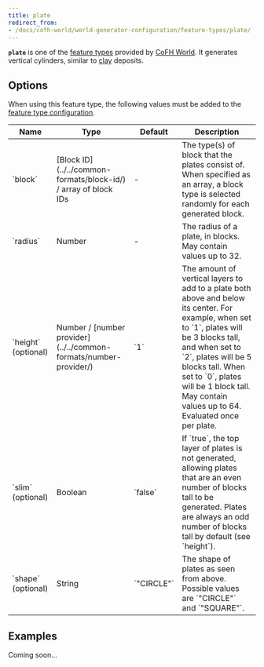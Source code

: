 ```yaml
---
title: plate
redirect_from:
- /docs/cofh-world/world-generator-configuration/feature-types/plate/
---
```


**`plate`** is one of the [feature types](../) provided by [CoFH
World](../../../). It generates vertical cylinders, similar to
[clay](https://minecraft.wiki/w/Clay_(block)) deposits.


Options
-------

When using this feature type, the following values must be added to the [feature
type configuration](../../feature-format/#feature-type-configuration).

<div class="uk-overflow-container">
    <table class="uk-table uk-table-striped uk-text-small">
        <thead>
            <tr>
                <th>Name</th>
                <th>Type</th>
                <th>Default</th>
                <th>Description</th>
            </tr>
        </thead>
        <tbody>
            <tr>
                <td markdown="span">`block`</td>
                <td markdown="span">
                    [Block ID](../../common-formats/block-id/)
                    / array of block IDs
                </td>
                <td>-</td>
                <td markdown="span">
                    The type(s) of block that the plates consist of. When
                    specified as an array, a block type is selected randomly for
                    each generated block.
                </td>
            </tr>
            <tr>
                <td markdown="span">`radius`</td>
                <td markdown="span">Number</td>
                <td markdown="span">-</td>
                <td markdown="span">
                    The radius of a plate, in blocks. May contain values up to
                    32.
                </td>
            </tr>
            <tr>
                <td markdown="span">`height` (optional)</td>
                <td markdown="span">
                    Number /
                    [number provider](../../common-formats/number-provider/)
                </td>
                <td markdown="span">`1`</td>
                <td markdown="span">
                    The amount of vertical layers to add to a plate both above
                    and below its center. For example, when set to `1`, plates
                    will be 3 blocks tall, and when set to `2`, plates will be
                    5 blocks tall. When set to `0`, plates will be 1 block tall.
                    May contain values up to 64. Evaluated once per plate.
                </td>
            </tr>
            <tr>
                <td markdown="span">`slim` (optional)</td>
                <td markdown="span">Boolean</td>
                <td markdown="span">`false`</td>
                <td markdown="span">
                    If `true`, the top layer of plates is not generated,
                    allowing plates that are an even number of blocks tall to be
                    generated. Plates are always an odd number of blocks tall by
                    default (see `height`).
                </td>
            </tr>
            <tr>
                <td markdown="span">`shape` (optional)</td>
                <td markdown="span">String</td>
                <td markdown="span">`"CIRCLE"`</td>
                <td markdown="span">
                    The shape of plates as seen from above. Possible values are
                    `"CIRCLE"` and `"SQUARE"`.
                </td>
            </tr>
        </tbody>
    </table>
</div>


Examples
--------

Coming soon...
